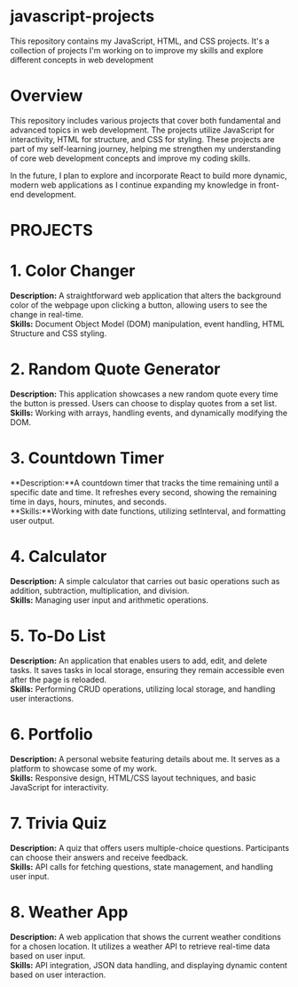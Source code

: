 # javascript-projects
This repository contains my JavaScript, HTML, and CSS projects. It's a collection of projects I'm working on to improve my skills and explore different concepts in web development

# Overview
This repository includes various projects that cover both fundamental and advanced topics in web development. The projects utilize JavaScript for interactivity, HTML for structure, and CSS for styling. These projects are part of my self-learning journey, helping me strengthen my understanding of core web development concepts and improve my coding skills.

In the future, I plan to explore and incorporate React to build more dynamic, modern web applications as I continue expanding my knowledge in front-end development.

# PROJECTS

# 1. Color Changer  
**Description:** A straightforward web application that alters the background color of the webpage upon clicking a button, allowing users to see the change in real-time.  
**Skills:** Document Object Model (DOM) manipulation, event handling, HTML Structure and CSS styling.  

# 2. Random Quote Generator  
**Description:** This application showcases a new random quote every time the button is pressed. Users can choose to display quotes from a set list.  
**Skills:** Working with arrays, handling events, and dynamically modifying the DOM.  

# 3. Countdown Timer
**Description:**A countdown timer that tracks the time remaining until a specific date and time. It refreshes every second, showing the remaining time in days, hours, minutes, and seconds.  
**Skills:**Working with date functions, utilizing setInterval, and formatting user output.  

# 4. Calculator  
**Description:** A simple calculator that carries out basic operations such as addition, subtraction, multiplication, and division.  
**Skills:** Managing user input and arithmetic operations.  

# 5. To-Do List  
**Description:** An application that enables users to add, edit, and delete tasks. It saves tasks in local storage, ensuring they remain accessible even after the page is reloaded.  
**Skills:** Performing CRUD operations, utilizing local storage, and handling user interactions.  

# 6. Portfolio   
**Description:** A personal website featuring details about me. It serves as a platform to showcase some of my work.  
**Skills:** Responsive design, HTML/CSS layout techniques, and basic JavaScript for interactivity.  

# 7. Trivia Quiz  
**Description:** A quiz that offers users multiple-choice questions. Participants can choose their answers and receive feedback.  
**Skills:** API calls for fetching questions, state management, and handling user input.  

# 8. Weather App  
**Description:** A web application that shows the current weather conditions for a chosen location. It utilizes a weather API to retrieve real-time data based on user input.  
**Skills:** API integration, JSON data handling, and displaying dynamic content based on user interaction.  
